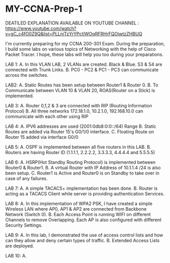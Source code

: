 # MY-CCNA-Prep-1

DEATILED EXPLANATION AVAILABLE ON YOUTUBE CHANNEL : https://www.youtube.com/watch?v=gC_c4fO0Z9Q&list=PLLnjTzYrYPctIWOqRFRHrFQOiwtzZHBUQ

I'm currently preparing for my CCNA 200-301 Exam. During the preparation, I build some labs on various topics of Networking with the help of Cisco Packet Tracer.  I hope, these labs will help you too during your preparations.

LAB 1:
A. In this VLAN LAB, 2 VLANs are created. Black & Blue. S3 & S4 are connected with Trunk Links. 
B. PC0 - PC2 & PC1 - PC3 can communicate across the switches.

LAB2:
A. Static Routes has been setup between Router1 & Router 0.
B. To Communicate between VLAN 10 & VLAN 20, ROAS(Router on a Stick) is implemented.

LAB 3:
A. Router 0,1,2 & 3 are connected with RIP (Routing Information Protocol) 
B. All three networks 172.18.1.0, 10.2.1.0, 192.168.10.0 can communicate with each other using RIP

LAB 4:
A. IPV6 addresses are used (2001:0db8:0:0::/64) Range
B. Static Routes are added via Router 15's G0/1/0 interface.
C. Floating Route on Router 15 added via interface G0/0

LAB 5:
A. OSPF is implemented between all five routers in this LAB. 
B. Routers are having Router ID (1.1.1.1, 2.2.2.2, 3.3.3.3, 4.4.4.4 and 5.5.5.5)

LAB 6:
A. HSRP(Hot Standby Routing Protocol) is implemented between Router0 & Router1.
B. A virtual Router with IP Address of 10.1.1.4 /24 is also been setup.
C. Router1 is Active and Router0 is on Standby to take over in case of any failures.

LAB 7:
A. A simple TACACS+ implementation has been done.
B. Router is acting as a TACACS Client while server is providing authentication Services.

LAB 8:
A. In this implementation of WPA2 PSK, I have created a simple Wireless LAN where AP0, AP1 & AP2 are connected from Backbone Network (Switch 0). 
B. Each Access Point is running WIFI on different Channels to remove Overlapping. Each AP is also configured with different Security Settings.

LAB 9: 
A. In this lab, I demonstrated the use of access control lists and how can they allow and deny certain types of traffic.
B. Extended Access Lists are deployed.

LAB 10:
A. 
